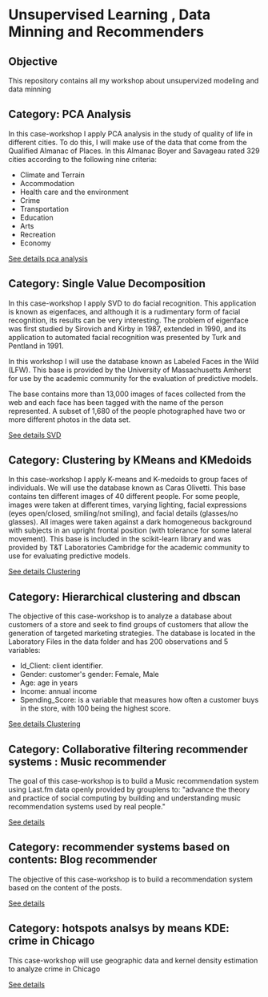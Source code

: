 # Unsupervised Learning , Data Minning and Recommenders

## Objective

This repository contains all my workshop about unsupervized modeling and data minning

## Category: PCA Analysis

In this case-workshop I apply PCA analysis  in the study of quality of life in different cities. To do this, I will make  use of the data that come  from the Qualified Almanac of Places. In this Almanac Boyer and Savageau rated 329 cities according to the following nine criteria:

   - Climate and Terrain
   - Accommodation
   - Health care and the environment
   - Crime
   - Transportation
   - Education
   - Arts
   - Recreation
   - Economy

[See details pca analysis](https://github.com/eduardotoledoZero/unsupervised_learning/blob/main/pca/Life%20Quality%20Dimensionality%20in%20Cities.ipynb)



## Category: Single Value Decomposition

In this case-workshop I apply SVD to do facial recognition. This application is known as eigenfaces, and although it is a rudimentary form of facial recognition, its results can be very interesting. The problem of eigenface was first studied by Sirovich and Kirby in 1987, extended in 1990, and its application to automated facial recognition was presented by Turk and Pentland in 1991.

In this workshop I will use the database known as Labeled Faces in the Wild (LFW). This base is provided by the University of Massachusetts Amherst for use by the academic community for the evaluation of predictive models.

The base contains more than 13,000 images of faces collected from the web and each face has been tagged with the name of the person represented. A subset of 1,680 of the people photographed have two or more different photos in the data set.

[See details SVD](https://github.com/eduardotoledoZero/unsupervised_learning/blob/main/single%20value%20decomposition/facial%20recognition%20with%20SVD.ipynb)


## Category: Clustering by KMeans and KMedoids


In this case-workshop I apply K-means and K-medoids to group faces of individuals. We will use the database known as Caras Olivetti. This base contains ten different images of 40 different people. For some people, images were taken at different times, varying lighting, facial expressions (eyes open/closed, smiling/not smiling), and facial details (glasses/no glasses). All images were taken against a dark homogeneous background with subjects in an upright frontal position (with tolerance for some lateral movement). This base is included in the scikit-learn library and was provided by T&T Laboratories Cambridge for the academic community to use for evaluating predictive models.

[See details Clustering](https://github.com/eduardotoledoZero/unsupervised_learning/blob/main/k-means%20and%20k-medoids/facial%20recognition%20with%20K-Means%20and%20K-Medoids.ipynb)



## Category: Hierarchical clustering and dbscan


The objective of this case-workshop is to analyze a  database about customers of a store and seek to find groups of customers that allow the generation of targeted marketing strategies. The database is located in the Laboratory Files in the data folder and has 200 observations and 5 variables:

- Id_Client: client identifier.
- Gender: customer's gender: Female, Male
- Age: age in years
- Income: annual income
- Spending_Score: is a variable that measures how often a customer buys in the store, with 100 being the highest score.

[See details Clustering](https://github.com/eduardotoledoZero/unsupervised_learning/blob/main/hierarchical%20clustering%20and%20dbscan/Customers%20Segmentation.ipynb)



## Category: Collaborative filtering recommender systems : Music recommender


The goal of this case-workshop is to build a Music recommendation system using Last.fm data openly provided by grouplens to: "advance the theory and practice of social computing by building and understanding music recommendation systems  used by real people."

[See details](https://github.com/eduardotoledoZero/unsupervised_learning/blob/main/collaborative%20recommendation%20system/Music_Recommender.ipynb)


## Category: recommender systems  based on contents: Blog recommender

The objective of this case-workshop is to build a recommendation system based on the content of the posts. 

[See details](https://github.com/eduardotoledoZero/unsupervised_learning/blob/main/recommender%20system%20based%20content/Recomending%20Blog%20entries.ipynb)


## Category: hotspots analsys by means KDE: crime in Chicago

This case-workshop will use geographic data and kernel density estimation to analyze crime in Chicago

[See details](https://github.com/eduardotoledoZero/unsupervised_learning/blob/main/hotspots%20analysis/crime%20in%20chicago.ipynb)